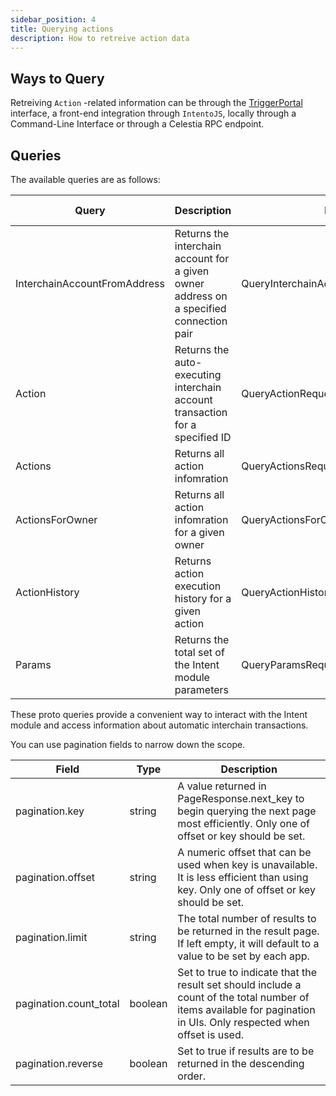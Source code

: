 ```yaml
---
sidebar_position: 4
title: Querying actions
description: How to retreive action data
---
```


## Ways to Query

Retreiving `Action` -related information can be through the [TriggerPortal](https://triggerportal.zone) interface, a front-end integration through `IntentoJS`, locally through a Command-Line Interface or through a Celestia RPC endpoint.

<!--
Here's an RPC endpoint: [openrpc.intento.zone](https://openrpc.intento.zone).
A list of RPC endpoints is to-be added. -->

## Queries

The available queries are as follows:

| Query                        | Description                                                                             | Parameter                                | Returns                                   | HTTP Method | Endpoint                                          |
| ---------------------------- | --------------------------------------------------------------------------------------- | ---------------------------------------- | ----------------------------------------- | ----------- | ------------------------------------------------- |
| InterchainAccountFromAddress | Returns the interchain account for a given owner address on a specified connection pair | QueryInterchainAccountFromAddressRequest | QueryInterchainAccountFromAddressResponse | GET         | /intento/intent/v1beta1/address-to-ica            |
| Action                       | Returns the auto-executing interchain account transaction for a specified ID            | QueryActionRequest                       | QueryActionResponse                       | GET         | /intento/intent/v1beta1/action/{id}               |
| Actions                      | Returns all action infomration                                                          | QueryActionsRequest                      | QueryActionsResponse                      | GET         | /intento/intent/v1beta1/actions                   |
| ActionsForOwner              | Returns all action infomration for a given owner                                        | QueryActionsForOwnerRequest              | QueryActionsForOwnerResponse              | GET         | /intento/intent/v1beta1/actions-for-owner/{owner} |
| ActionHistory                | Returns action execution history for a given action                                     | QueryActionHistoryRequest                | QueryActionHistoryResponse                | GET         | /intento/intent/v1beta1/actions-history           |
| Params                       | Returns the total set of the Intent module parameters                                   | QueryParamsRequest                       | QueryParamsResponse                       | GET         | /intento/intent/v1beta1/params                    |

These proto queries provide a convenient way to interact with the Intent module and access information about automatic interchain transactions.

You can use pagination fields to narrow down the scope.

| Field                  | Type    | Description                                                                                                                                                          |
| ---------------------- | ------- | -------------------------------------------------------------------------------------------------------------------------------------------------------------------- |
| pagination.key         | string  | A value returned in PageResponse.next_key to begin querying the next page most efficiently. Only one of offset or key should be set.                                 |
| pagination.offset      | string  | A numeric offset that can be used when key is unavailable. It is less efficient than using key. Only one of offset or key should be set.                             |
| pagination.limit       | string  | The total number of results to be returned in the result page. If left empty, it will default to a value to be set by each app.                                      |
| pagination.count_total | boolean | Set to true to indicate that the result set should include a count of the total number of items available for pagination in UIs. Only respected when offset is used. |
| pagination.reverse     | boolean | Set to true if results are to be returned in the descending order.                                                                                                   |
